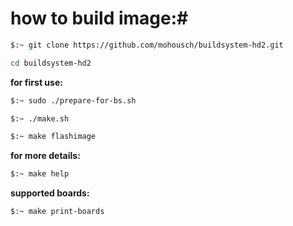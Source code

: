 # how to build image:#

```bash
$:~ git clone https://github.com/mohousch/buildsystem-hd2.git

cd buildsystem-hd2
```

**for first use:**
```bash
$:~ sudo ./prepare-for-bs.sh

$:~ ./make.sh

$:~ make flashimage
```

**for more details:**
```bash
$:~ make help
```

**supported boards:**
```bash
$:~ make print-boards
```
